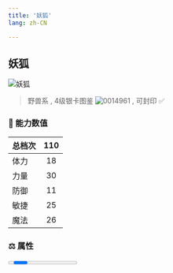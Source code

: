 ```yaml
---
title: '妖狐'
lang: zh-CN

---
```


<RouterBack />

## 妖狐

![妖狐](https://user-images.githubusercontent.com/78347270/115937645-65542480-a4d3-11eb-870b-abbe6e95af4f.gif) 

> 野兽系 , 4级银卡图鉴 ![0014961](https://user-images.githubusercontent.com/78347270/115963858-4e0d4980-a55c-11eb-87f1-acea62ff25da.gif) , 可封印 ✅ 


### 💪 能力数值

| 总档次       | 110            |
| :----------- |:-------------:|
| 体力      | 18   <Stars :number="2" />  |
| 力量      | 30   <Stars :number="3" />  |
| 防御      | 11  <Stars :number="1" />  | 
| 敏捷      | 25  <Stars :number="2.5" />  | 
| 魔法      | 26  <Stars :number="2.5" />   | 


### ⚖️ 属性


<Progress earth :number="0" />

<Progress water :number="5" />

<Progress fire :number="5" />

<Progress wind :number="0" />

### ✨ 技能栏 <Strong>8个</Strong>

- 攻击
- 防御
- 吸血攻击 Lv1

### 👶 1级出现点

- 冰之洞窟二楼(16,24)、(16,23)，參考任务 :scroll: 冰雪的牢城



